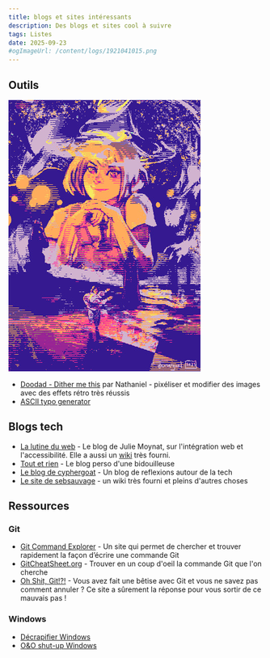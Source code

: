 ```yaml
---
title: blogs et sites intéressants
description: Des blogs et sites cool à suivre
tags: Listes
date: 2025-09-23
#ogImageUrl: /content/logs/1921041015.png
---
```

## Outils

![](./erinSolstice.jpg)

- [Doodad - Dither me this](https://doodad.dev/dither-me-this/) par Nathaniel - pixéliser et modifier des images avec des effets rétro très réussis
- [ASCII typo generator](https://patorjk.com/software/taag/)

## Blogs tech  

- [La lutine du web](https://www.lalutineduweb.fr/) - Le blog de Julie Moynat, sur l'intégration web et l'accessibilité. Elle a aussi un [wiki](https://wiki.lalutineduweb.fr/) très fourni.
- [Tout et rien](https://toutetrien.lithio.fr/) - Le blog perso d'une bidouilleuse 
- [Le blog de cyphergoat](https://blog.cyphergoat.net/) - Un blog de reflexions autour de la tech
- [Le site de sebsauvage](https://sebsauvage.net/) - un wiki très fourni et pleins d'autres choses

## Ressources

### Git

- [Git Command Explorer](https://gitexplorer.com/) - Un site qui permet de chercher et trouver rapidement la façon d’écrire une commande Git
- [GitCheatSheet.org](https://gitcheatsheet.org/) - Trouver en un coup d'oeil la commande Git que l'on cherche
- [Oh Shit, Git!?!](https://ohshitgit.com/) - Vous avez fait une bêtise avec Git et vous ne savez pas comment annuler ? Ce site a sûrement la réponse pour vous sortir de ce mauvais pas !

### Windows

- [Décrapifier Windows](https://sebsauvage.net/wiki/doku.php?id=windows)
- [O&O shut-up Windows](https://www.oo-software.com/fr/shutup10)
